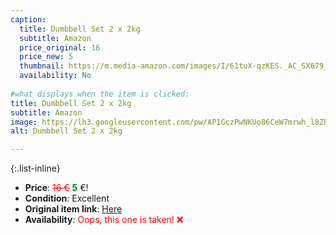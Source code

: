```yaml
---
caption:
  title: Dumbbell Set 2 x 2kg
  subtitle: Amazon
  price_original: 16
  price_new: 5
  thumbnail: https://m.media-amazon.com/images/I/61tuX-qzKES._AC_SX679_.jpg
  availability: No
  
#what displays when the item is clicked:
title: Dumbbell Set 2 x 2kg
subtitle: Amazon
image: https://lh3.googleusercontent.com/pw/AP1GczPwNKUo86CeW7mrwh_l8ZPcNg90tzeUEf4Grp1k45_gxWhz73Mvx8LhISwW2wEVAoU5WTr12MMKBWF1DVjLJYiVPF-7RxbTPYQZ35FLQ-8ViTUrApfx9DsNCWH7X9JWnOLVw3rFvZscV1UH5dymwG82eQ=w1220-h1626-s-no-gm?authuser=0
alt: Dumbbell Set 2 x 2kg

---
```

{:.list-inline} 
- **Price**: <span style="color:red"><del>16 €</del></span> <span style="color:green">**5**</span> €!
- **Condition**: Excellent
- **Original item link**: [Here](https://www.amazon.de/dp/B09N8VQPQJ?psc=1&ref=ppx_yo2ov_dt_b_product_details)
- **Availability**: <span style='color:red'>Oops, this one is taken! ❌</span>
